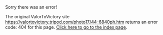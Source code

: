 

Sorry there was an error!

The original ValorToVictory site https://valortovictory.tripod.com/photo17/44-6840ph.htm returns an error code: 404 for this page. [Click here to go to the index page](../index.md).